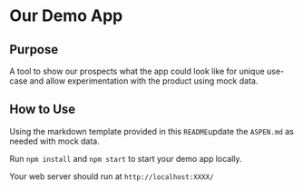 # Our Demo App

## Purpose

A tool to show our prospects what the app could look like for unique use-case and allow experimentation with the product using mock data.

## How to Use

Using the markdown template provided in this `README`update the `ASPEN.md` as needed with mock data.

Run `npm install` and `npm start` to start your demo app locally.

Your web server should run at `http://localhost:XXXX/`

